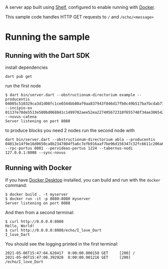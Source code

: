 A server app built using [Shelf](https://pub.dev/packages/shelf),
configured to enable running with [Docker](https://www.docker.com/).

This sample code handles HTTP GET requests to `/` and `/echo/<message>`

# Running the sample

## Running with the Dart SDK
install dependencies
```
dart pub get
```
run the first node
```
$ dart bin/server.dart --obstructionum-directorium example --producentis 04005c510329ca3d1d08fc1ce0344bb80af9aa837943f846d17fb0c49b517bafbcdab77aee9e0eb9e7c7561951e369bb8ed67038a3b149ef9622db7da1ee613d191e4c01f35de11f2b03cd713a68c1b63bfdeedc3487c1aa74b7fa02568d463c58218dd52753e563f6022e9697a4451786eab83b2d2fd797cdaf5b9aeca1d4526053176668 --incipio-ex 01137e78de5513e580bd068841c1499782aee52ea227405672310f655748f34ae306542bf3146f529c855694a70a182ce492051031f7b8008f0857bc08f4908eb488 --novus-catena
Server listening on port 8080
```
to produce blocks you need 2 nodes run the second node with
```
dart bin/server.dart --obstructionum-directorium abla --producentis 04013e14f9e16d0650ca8b2347804f5a6c7efb916aaf7be96d156347c32fc6611c206a62013873adb913e47d7480866be254e4989e5f87368110f91c93f5c571e41d5001367953bfe9978bd21b0a9ca4490f67f38c39cf231420955d6f503faad7892568196cdce1b3ff473dc20f26c72891ea65b4fef54e54f224742296ac6d81b17580d7 --rpc-portus 8081 --pervideas-portus 1224 --tabernus-nodi 127.0.0.1:8008 --sync-novus
```

## Running with Docker

If you have [Docker Desktop](https://www.docker.com/get-started) installed, you
can build and run with the `docker` command:

```
$ docker build . -t myserver
$ docker run -it -p 8080:8080 myserver
Server listening on port 8080
```

And then from a second terminal:
```
$ curl http://0.0.0.0:8080
Hello, World!
$ curl http://0.0.0.0:8080/echo/I_love_Dart
I_love_Dart
```

You should see the logging printed in the first terminal:
```
2021-05-06T15:47:04.620417  0:00:00.000158 GET     [200] /
2021-05-06T15:47:08.392928  0:00:00.001216 GET     [200] /echo/I_love_Dart
```
